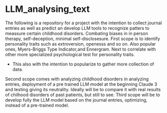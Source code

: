 # LLM_analysing_text

The following is a repository for a project with the intention to collect journal entries as well as predict an develop LLM tools to recognize patters to meassure certain childhood disorders. Combating biases in in person therapy, self-deception, minimal self-disclosesure. 
First scope is to identify personality traits such as extroversion, openesss and so on. Also popular ones, Myers-Briggs Type Indicator,and Ennergram.
Next to correlate with other more specialized psychological test for personality traits. 
- This also with the intention to popularize to gather more collection of data.

Second scope comes with analyzing childhood disorders in analyzing entries, deployment of a pre trained LLM model at the beginning Claude 3 and testing giving its neutrality. Ideally will be to compare it with real results of chilhood disorders of past patients, but still to see. 
Third scope will be to develop fully the LLM model based on the journal entries, optimizing, instead of a pre-trained model. 
